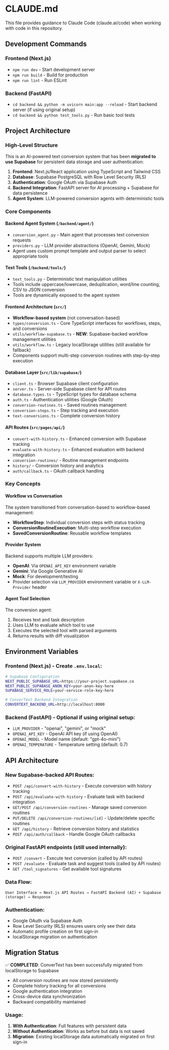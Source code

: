 # CLAUDE.md

This file provides guidance to Claude Code (claude.ai/code) when working with code in this repository.

## Development Commands

### Frontend (Next.js)
- `npm run dev` - Start development server
- `npm run build` - Build for production
- `npm run lint` - Run ESLint

### Backend (FastAPI)
- `cd backend && python -m uvicorn main:app --reload` - Start backend server (if using original setup)
- `cd backend && python test_tools.py` - Run basic tool tests

## Project Architecture

### High-Level Structure
This is an AI-powered text conversion system that has been **migrated to use Supabase** for persistent data storage and user authentication:

1. **Frontend**: Next.js/React application using TypeScript and Tailwind CSS
2. **Database**: Supabase PostgreSQL with Row Level Security (RLS)
3. **Authentication**: Google OAuth via Supabase Auth
4. **Backend Integration**: FastAPI server for AI processing + Supabase for data persistence
5. **Agent System**: LLM-powered conversion agents with deterministic tools

### Core Components

#### Backend Agent System (`/backend/agent/`)
- `conversion_agent.py` - Main agent that processes text conversion requests
- `providers.py` - LLM provider abstractions (OpenAI, Gemini, Mock)
- Agent uses custom prompt template and output parser to select appropriate tools

#### Text Tools (`/backend/tools/`)
- `text_tools.py` - Deterministic text manipulation utilities
- Tools include uppercase/lowercase, deduplication, word/line counting, CSV to JSON conversion
- Tools are dynamically exposed to the agent system

#### Frontend Architecture (`src/`)
- **Workflow-based system** (not conversation-based)
- `types/conversion.ts` - Core TypeScript interfaces for workflows, steps, and conversions
- `utils/workflow-supabase.ts` - **NEW**: Supabase-backed workflow management utilities
- `utils/workflow.ts` - Legacy localStorage utilities (still available for fallback)
- Components support multi-step conversion routines with step-by-step execution

#### Database Layer (`src/lib/supabase/`)
- `client.ts` - Browser Supabase client configuration
- `server.ts` - Server-side Supabase client for API routes
- `database.types.ts` - TypeScript types for database schema
- `auth.ts` - Authentication utilities (Google OAuth)
- `conversion-routines.ts` - Saved routines management
- `conversion-steps.ts` - Step tracking and execution
- `text-conversions.ts` - Complete conversion history

#### API Routes (`src/pages/api/`)
- `convert-with-history.ts` - Enhanced conversion with Supabase tracking
- `evaluate-with-history.ts` - Enhanced evaluation with backend integration  
- `conversion-routines/` - Routine management endpoints
- `history/` - Conversion history and analytics
- `auth/callback.ts` - OAuth callback handling

### Key Concepts

#### Workflow vs Conversation
The system transitioned from conversation-based to workflow-based management:
- **WorkflowStep**: Individual conversion steps with status tracking
- **ConversionRoutineExecution**: Multi-step workflow execution
- **SavedConversionRoutine**: Reusable workflow templates

#### Provider System
Backend supports multiple LLM providers:
- **OpenAI**: Via `OPENAI_API_KEY` environment variable
- **Gemini**: Via Google Generative AI
- **Mock**: For development/testing
- Provider selection via `LLM_PROVIDER` environment variable or `X-LLM-Provider` header

#### Agent Tool Selection
The conversion agent:
1. Receives text and task description
2. Uses LLM to evaluate which tool to use
3. Executes the selected tool with parsed arguments
4. Returns results with diff visualization

## Environment Variables

### Frontend (Next.js) - Create `.env.local`:
```bash
# Supabase Configuration
NEXT_PUBLIC_SUPABASE_URL=https://your-project.supabase.co
NEXT_PUBLIC_SUPABASE_ANON_KEY=your-anon-key-here
SUPABASE_SERVICE_ROLE=your-service-role-key-here

# ConverText Backend Integration
CONVERTEXT_BACKEND_URL=http://localhost:8000
```

### Backend (FastAPI) - Optional if using original setup:
- `LLM_PROVIDER` - "openai", "gemini", or "mock" 
- `OPENAI_API_KEY` - OpenAI API key (if using OpenAI)
- `OPENAI_MODEL` - Model name (default: "gpt-4o-mini")
- `OPENAI_TEMPERATURE` - Temperature setting (default: 0.7)

## API Architecture

### New Supabase-backed API Routes:
- `POST /api/convert-with-history` - Execute conversion with history tracking
- `POST /api/evaluate-with-history` - Evaluate task with backend integration
- `GET/POST /api/conversion-routines` - Manage saved conversion routines
- `PUT/DELETE /api/conversion-routines/[id]` - Update/delete specific routines
- `GET /api/history` - Retrieve conversion history and statistics
- `POST /api/auth/callback` - Handle Google OAuth callbacks

### Original FastAPI endpoints (still used internally):
- `POST /convert` - Execute text conversion (called by API routes)
- `POST /evaluate` - Evaluate task and suggest tools (called by API routes)
- `GET /tool_signatures` - Get available tool signatures

### Data Flow:
```
User Interface → Next.js API Routes → FastAPI Backend (AI) + Supabase (storage) → Response
```

### Authentication:
- Google OAuth via Supabase Auth
- Row Level Security (RLS) ensures users only see their data
- Automatic profile creation on first sign-in
- localStorage migration on authentication

## Migration Status

✅ **COMPLETED**: ConverText has been successfully migrated from localStorage to Supabase
- All conversion routines are now stored persistently
- Complete history tracking for all conversions
- Google authentication integration
- Cross-device data synchronization
- Backward compatibility maintained

### Usage:
1. **With Authentication**: Full features with persistent data
2. **Without Authentication**: Works as before but data is not saved
3. **Migration**: Existing localStorage data automatically migrated on first sign-in